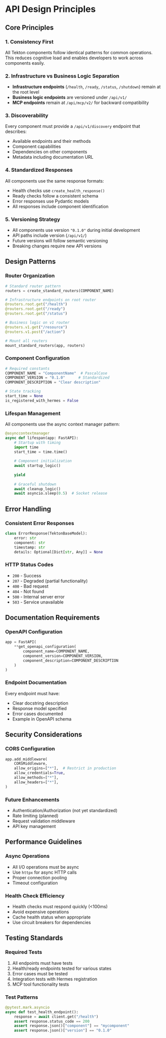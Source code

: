 # API Design Principles

## Core Principles

### 1. Consistency First
All Tekton components follow identical patterns for common operations. This reduces cognitive load and enables developers to work across components easily.

### 2. Infrastructure vs Business Logic Separation
- **Infrastructure endpoints** (`/health`, `/ready`, `/status`, `/shutdown`) remain at the root level
- **Business logic endpoints** are versioned under `/api/v1/`
- **MCP endpoints** remain at `/api/mcp/v2/` for backward compatibility

### 3. Discoverability
Every component must provide a `/api/v1/discovery` endpoint that describes:
- Available endpoints and their methods
- Component capabilities
- Dependencies on other components
- Metadata including documentation URL

### 4. Standardized Responses
All components use the same response formats:
- Health checks use `create_health_response()`
- Ready checks follow a consistent schema
- Error responses use Pydantic models
- All responses include component identification

### 5. Versioning Strategy
- All components use version `"0.1.0"` during initial development
- API paths include version (`/api/v1/`)
- Future versions will follow semantic versioning
- Breaking changes require new API versions

## Design Patterns

### Router Organization
```python
# Standard router pattern
routers = create_standard_routers(COMPONENT_NAME)

# Infrastructure endpoints on root router
@routers.root.get("/health")
@routers.root.get("/ready")
@routers.root.get("/status")

# Business logic on v1 router
@routers.v1.get("/resource")
@routers.v1.post("/action")

# Mount all routers
mount_standard_routers(app, routers)
```

### Component Configuration
```python
# Required constants
COMPONENT_NAME = "ComponentName"  # PascalCase
COMPONENT_VERSION = "0.1.0"      # Standardized
COMPONENT_DESCRIPTION = "Clear description"

# State tracking
start_time = None
is_registered_with_hermes = False
```

### Lifespan Management
All components use the async context manager pattern:
```python
@asynccontextmanager
async def lifespan(app: FastAPI):
    # Startup with timing
    import time
    start_time = time.time()
    
    # Component initialization
    await startup_logic()
    
    yield
    
    # Graceful shutdown
    await cleanup_logic()
    await asyncio.sleep(0.5)  # Socket release
```

## Error Handling

### Consistent Error Responses
```python
class ErrorResponse(TektonBaseModel):
    error: str
    component: str
    timestamp: str
    details: Optional[Dict[str, Any]] = None
```

### HTTP Status Codes
- `200` - Success
- `207` - Degraded (partial functionality)
- `400` - Bad request
- `404` - Not found
- `500` - Internal server error
- `503` - Service unavailable

## Documentation Requirements

### OpenAPI Configuration
```python
app = FastAPI(
    **get_openapi_configuration(
        component_name=COMPONENT_NAME,
        component_version=COMPONENT_VERSION,
        component_description=COMPONENT_DESCRIPTION
    )
)
```

### Endpoint Documentation
Every endpoint must have:
- Clear docstring description
- Response model specified
- Error cases documented
- Example in OpenAPI schema

## Security Considerations

### CORS Configuration
```python
app.add_middleware(
    CORSMiddleware,
    allow_origins=["*"],  # Restrict in production
    allow_credentials=True,
    allow_methods=["*"],
    allow_headers=["*"],
)
```

### Future Enhancements
- Authentication/Authorization (not yet standardized)
- Rate limiting (planned)
- Request validation middleware
- API key management

## Performance Guidelines

### Async Operations
- All I/O operations must be async
- Use `httpx` for async HTTP calls
- Proper connection pooling
- Timeout configuration

### Health Check Efficiency
- Health checks must respond quickly (<100ms)
- Avoid expensive operations
- Cache health status when appropriate
- Use circuit breakers for dependencies

## Testing Standards

### Required Tests
1. All endpoints must have tests
2. Health/ready endpoints tested for various states
3. Error cases must be tested
4. Integration tests with Hermes registration
5. MCP tool functionality tests

### Test Patterns
```python
@pytest.mark.asyncio
async def test_health_endpoint():
    response = await client.get("/health")
    assert response.status_code == 200
    assert response.json()["component"] == "mycomponent"
    assert response.json()["version"] == "0.1.0"
```